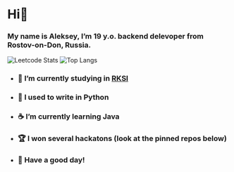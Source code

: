 # Hi👋
### My name is Aleksey, I’m 19 y.o. backend delevoper from Rostov-on-Don, Russia.
![Leetcode Stats](https://leetcard.jacoblin.cool/aleks_9045?theme=white&border=0&radius=5&height=206)
![Top Langs](https://github-readme-stats.vercel.app/api/top-langs/?username=aleks9045&size_weight=0.5&count_weight=0.25&hide=Mako,shell&exclude_repo=dgtu_hack,telegram_bot.)

- ### 🔭 I’m currently studying in [RKSI](https://www.rksi.ru/)
- ### 🐍 I used to write in Python
- ### ☕ I’m currently learning Java
- ### 🏆 I won several hackatons (look at the pinned repos below)
- ### 🤝 Have a good day!

